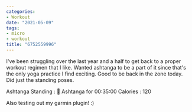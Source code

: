 ```yaml
---
categories:
- Workout
date: "2021-05-09"
tags:
- micro
- workout
title: "6752559996"
---
```


I've been struggling over the last year and a half to get back to a proper workout regimen that I like. Wanted ashtanga to be a part of it since that's the only yoga practice I find exciting. Good to be back in the zone today. Did just the standing poses.

Ashtanga Standing : 🧘 Ashtanga for 00:35:00 Calories : 120

Also testing out my garmin plugin! :)
